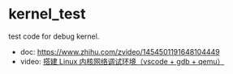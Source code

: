 # kernel_test

test code for debug kernel.

* doc: https://www.zhihu.com/zvideo/1454501191648104449
* video: [搭建 Linux 内核网络调试环境（vscode + gdb + qemu）](https://www.zhihu.com/zvideo/1454501191648104449)


